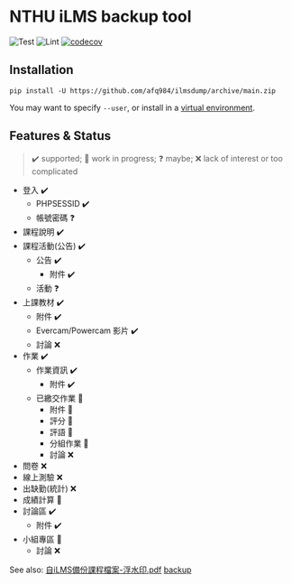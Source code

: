 # NTHU iLMS backup tool

![Test](https://github.com/afq984/ilmsdump/workflows/Test/badge.svg) ![Lint](https://github.com/afq984/ilmsdump/workflows/Lint/badge.svg) [![codecov](https://codecov.io/gh/afq984/ilmsdump/branch/main/graph/badge.svg?token=56G2HHFE73)](https://codecov.io/gh/afq984/ilmsdump)

## Installation

```
pip install -U https://github.com/afq984/ilmsdump/archive/main.zip
```

You may want to specify `--user`, or install in a [virtual environment].

## Features & Status

> ✔️ supported; 🚧 work in progress; ❓ maybe; ❌ lack of interest or too complicated

*   登入 ✔️
    *   PHPSESSID ✔️
    *   帳號密碼 ❓
*   課程說明 ✔️
*   課程活動(公告) ✔️
    *   公告 ✔️
        *   附件 ✔️
    *   活動 ❓
*   上課教材 ✔️
    *   附件 ✔️
    *   Evercam/Powercam 影片 ✔️
    *   討論 ❌
*   作業 ✔️
    *   作業資訊 ✔️
        *   附件 ✔️
    *   已繳交作業 🚧
        *   附件 🚧
        *   評分 🚧
        *   評語 🚧
        *   分組作業 🚧
        *   討論 ❌
*   問卷 ❌
*   線上測驗 ❌
*   出缺勤(統計) ❌
*   成績計算 🚧
*   討論區 ✔️
    *   附件 ✔️
*   小組專區 🚧
    *   討論 ❌

See also: [自iLMS備份課程檔案-浮水印.pdf] [backup]

[virtual environment]: https://packaging.python.org/guides/installing-using-pip-and-virtual-environments/#creating-a-virtual-environment
[自iLMS備份課程檔案-浮水印.pdf]: http://lms.nthu.edu.tw/sys/read_attach.php?id=2470763
[backup]: https://github.com/afq984/ilmsdump/blob/backup/%E8%87%AAiLMS%E5%82%99%E4%BB%BD%E8%AA%B2%E7%A8%8B%E6%AA%94%E6%A1%88-%E6%B5%AE%E6%B0%B4%E5%8D%B0.pdf
